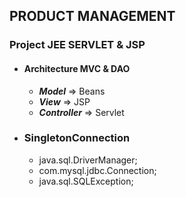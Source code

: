 ## PRODUCT MANAGEMENT 
### Project JEE SERVLET & JSP 
+ ####  Architecture MVC & DAO
  + ***Model***      => Beans 
  + ***View***       => JSP
  + ***Controller*** => Servlet 
+ ### SingletonConnection
  - java.sql.DriverManager;
  - com.mysql.jdbc.Connection;
  - java.sql.SQLException; 

